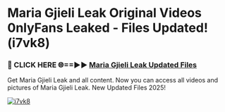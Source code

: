 # Maria Gjieli Leak Original Videos 0nlyFans Leaked - Files Updated! (i7vk8)

<h3>🔴 CLICK HERE 🌐==►► <a href="https://tinyurl.com/2jnfzry5" rel="nofollow">Maria Gjieli Leak Updated Files</a></h3>

Get Maria Gjieli Leak and all content. Now you can access all videos and pictures of Maria Gjieli Leak. New Updated Files 2025!

[![i7vk8](https://i.imgur.com/GyGTBgg.gif)](https://tinyurl.com/2jnfzry5)

